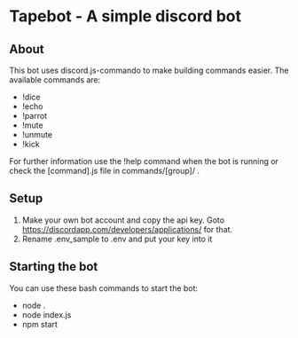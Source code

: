 Tapebot - A simple discord bot
==============================

About
-----
This bot uses discord.js-commando to make building commands easier. The available commands are:
- !dice
- !echo
- !parrot
- !mute
- !unmute
- !kick

For further information use the !help command when the bot is running or check the [command].js file in commands/[group]/ .

Setup
-----
1. Make your own bot account and copy the api key. Goto <https://discordapp.com/developers/applications/> for that.
2. Rename .env_sample to .env and put your key into it

Starting the bot
----------------
You can use these bash commands to start the bot:
- node .
- node index.js
- npm start
